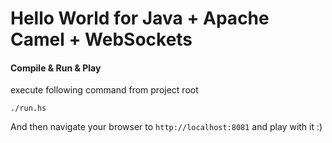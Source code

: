 # Hello World for Java + Apache Camel + WebSockets

#### Compile & Run & Play

execute following command from project root

```
./run.hs
```

And then navigate your browser to `http://localhost:8081` and play with it :)